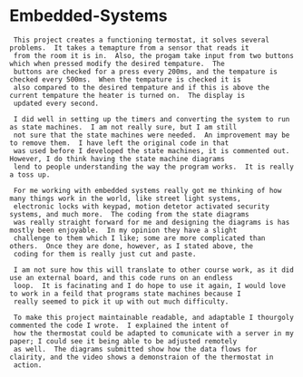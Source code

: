 # Embedded-Systems


     This project creates a functioning termostat, it solves several problems.  It takes a temapture from a sensor that reads it
     from the room it is in.  Also, the progam take input from two buttons which when pressed modify the desired tempature.  The
     buttons are checked for a press every 200ms, and the tempature is checked every 500ms.  When the tempature is checked it is
     also compared to the desired tempature and if this is above the current tempature the heater is turned on.  The display is
     updated every second.
     
     I did well in setting up the timers and converting the system to run as state machines.  I am not really sure, but I am still
     not sure that the state machines were needed.  An improvement may be to remove them.  I have left the original code in that
     was used before I developed the state machines, it is commented out.  However, I do think having the state machine diagrams
     lend to people understanding the way the program works.  It is really a toss up.
     
     For me working with embedded systems really got me thinking of how many things work in the world, like street light systems,
     electronic locks with keypad, motion detetor activated security systems, and much more.  The coding from the state diagrams
     was really straight forward for me and designing the diagrams is has mostly been enjoyable.  In my opinion they have a slight
     challenge to them which I like; some are more complicated than others.  Once they are done, however, as I stated above, the
     coding for them is really just cut and paste.
     
     I am not sure how this will translate to other course work, as it did use an external board, and this code runs on an endless
     loop.  It is facinating and I do hope to use it again, I would love to work in a feild that programs state machines because I
     really seemed to pick it up with out much difficulty.
     
     To make this project maintainable readable, and adaptable I thourgoly commented the code I wrote.  I explained the intent of
     how the thermostat could be adapted to comunicate with a server in my paper; I could see it being able to be adjusted remotely
     as well.  The diagrams submitted show how the data flows for clairity, and the video shows a demonstraion of the thermostat in
     action.
